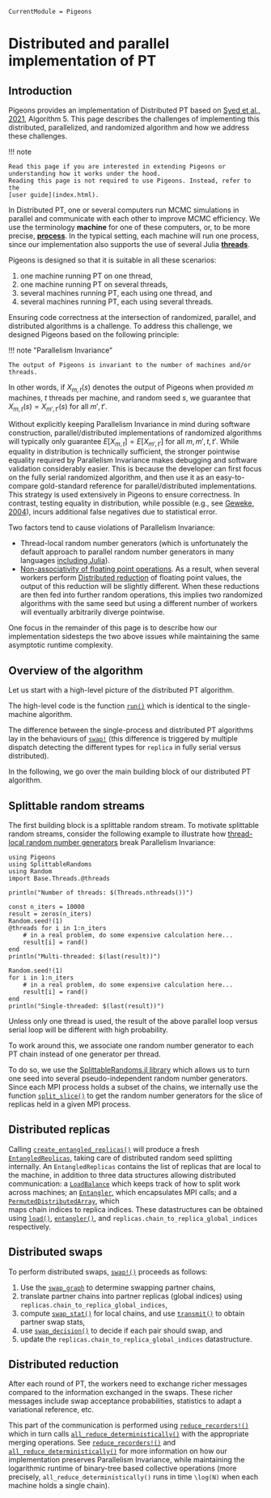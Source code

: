 ```@meta
CurrentModule = Pigeons
```

# Distributed and parallel implementation of PT 

## Introduction

Pigeons provides an implementation of Distributed PT based on [Syed et al., 2021](https://rss.onlinelibrary.wiley.com/doi/10.1111/rssb.12464), 
Algorithm 5. This page describes the challenges of implementing this distributed, 
parallelized, and randomized algorithm and how we address these challenges.

!!! note

    Read this page if you are interested in extending Pigeons or 
    understanding how it works under the hood. 
    Reading this page is not required to use Pigeons. Instead, refer to the 
    [user guide](index.html). 

In Distributed PT, one or several computers run MCMC simulations in parallel and 
communicate with each other to improve MCMC efficiency. 
We use the terminology **machine** for one of these computers, or, to be more precise, 
**[process](https://en.wikipedia.org/wiki/Process_(computing))**.
In the typical setting, each machine will run one process, since our implementation also supports 
the use of several Julia **[threads](https://docs.julialang.org/en/v1/manual/multi-threading/)**.

Pigeons is designed so that it is suitable in all these scenarios:

1. one machine running PT on one thread,
2. one machine running PT on several threads,
3. several machines running PT, each using one thread, and
4. several machines running PT, each using several threads.

Ensuring code correctness at the intersection of randomized, parallel, and distributed algorithms is a challenge. 
To address this challenge, we designed Pigeons based on the following principle:

!!! note "Parallelism Invariance"

    The output of Pigeons is invariant to the number of machines and/or threads.
 

In other words, if $X_{m, t}(s)$ denotes the output of Pigeons when provided $m$ machines, $t$ threads 
per machine, and random seed $s$,
we guarantee that $X_{m, t}(s) = X_{m', t'}(s)$ for all $m', t'$. 

Without explicitly keeping Parallelism Invariance in mind during software construction, 
parallel/distributed implementations of randomized algorithms will 
typically only guarantee $E[X_{m, t}] = E[X_{m', t'}]$ for all $m, m', t, t'$.
While equality in distribution is technically 
sufficient, the stronger pointwise equality required by Parallelism Invariance makes 
debugging and software validation considerably easier. 
This is because the developer can first focus on the fully serial randomized algorithm, 
and then use it as an easy-to-compare gold-standard reference for parallel/distributed 
implementations. 
This strategy is used extensively in Pigeons to ensure correctness. 
In contrast, testing equality in distribution, while possible (e.g., see 
[Geweke, 2004](https://www.jstor.org/stable/27590449#metadata_info_tab_contents)), incurs additional 
false negatives due to statistical error. 

Two factors tend to cause violations of Parallelism Invariance: 

- Thread-local random number generators (which is unfortunately the default approach to parallel
    random number generators in many languages [including Julia](https://docs.julialang.org/en/v1/stdlib/Random/#Random.seed!)).
- [Non-associativity of floating point operations](https://en.wikipedia.org/wiki/Associative_property#:~:text=non%2Dassociative%20magmas.-,Nonassociativity%20of%20floating%20point%20calculation,sized%20values%20are%20joined%20together). As a result, when several workers 
    perform [Distributed reduction](https://en.wikipedia.org/wiki/MapReduce) of 
    floating point values, the output of this reduction will be slightly different. 
    When these reductions are then fed into further random operations, this implies 
    two randomized algorithms with the same seed but using a different number of workers 
    will eventually arbitrarily diverge pointwise. 

One focus in the remainder of this page is to describe how our implementation sidesteps 
the two above issues while maintaining the same asymptotic runtime complexity.


## Overview of the algorithm

Let us start with a high-level picture of the distributed PT algorithm. 

The high-level code is the function [`run()`](@ref) which is identical to the single-machine algorithm. 

The difference between the single-process and distributed PT algorithms 
lay in the behaviours of [`swap!`](@ref) (this difference is triggered by multiple dispatch 
detecting the different types for 
`replica` in fully serial versus distributed). 

In the following, we go over the main building block of 
our distributed PT algorithm. 


## Splittable random streams

The first building block is a splittable random stream. 
To motivate splittable random streams, consider the following example to illustrate 
how [thread-local random number generators](https://docs.julialang.org/en/v1/stdlib/Random/#Random.seed!) break Parallelism Invariance:

```@example break_pi
using Pigeons
using SplittableRandoms
using Random
import Base.Threads.@threads

println("Number of threads: $(Threads.nthreads())")

const n_iters = 10000
result = zeros(n_iters)
Random.seed!(1)
@threads for i in 1:n_iters
    # in a real problem, do some expensive calculation here...
    result[i] = rand()
end
println("Multi-threaded: $(last(result))")

Random.seed!(1)
for i in 1:n_iters
    # in a real problem, do some expensive calculation here...
    result[i] = rand()
end
println("Single-threaded: $(last(result))")
```

Unless only one thread is used, the result of the above parallel loop versus serial loop will be different with 
high probability. 

To work around this, we associate one random number generator to each PT chain instead 
of one generator per thread. 

To do so, we use the 
[SplittableRandoms.jl library](https://github.com/UBC-Stat-ML/SplittableRandoms.jl) which allows 
us to turn one seed into several pseudo-independent random number generators. 
Since each MPI process holds a subset of the chains, we internally use the 
function [`split_slice()`](@ref) to 
get the random number generators for the slice of replicas held in a given MPI process.


## Distributed replicas

Calling [`create_entangled_replicas()`](@ref) will produce a fresh [`EntangledReplicas`](@ref), 
taking care of distributed random seed splitting internally. 
An `EntangledReplicas` contains the list of replicas that are local to the machine, in addition
to three data structures allowing distributed communication: 
a [`LoadBalance`](@ref) which keeps track of 
how to split work across machines; an [`Entangler`](@ref), which encapsulates MPI calls; 
and a [`PermutedDistributedArray`](@ref), which  
maps chain indices to replica indices.
These datastructures can be obtained using [`load()`](@ref), [`entangler()`](@ref), and 
`replicas.chain_to_replica_global_indices` respectively.


## Distributed swaps

To perform distributed swaps, [`swap!()`](@ref) proceeds as follows:

1. Use the [`swap_graph`](@ref) to determine swapping partner chains,
2. translate partner chains into partner replicas (global indices) using
    `replicas.chain_to_replica_global_indices`,
3. compute [`swap_stat()`](@ref) for local chains, and use 
    [`transmit()`](@ref) to obtain partner swap stats,
4. use [`swap_decision()`](@ref) to decide if each pair should swap, and 
5. update the `replicas.chain_to_replica_global_indices` datastructure. 


## Distributed reduction

After each round of PT, the workers need to exchange richer messages
compared to the information exchanged in the swaps. 
These richer messages include swap acceptance probabilities, 
statistics to adapt a variational reference, etc. 

This part of the communication is performed using [`reduce_recorders!()`](@ref) which 
in turn calls [`all_reduce_deterministically()`](@ref) with the appropriate  
merging operations. See [`reduce_recorders!()`](@ref) and 
[`all_reduce_deterministically()`](@ref) for more information on how 
our implementation preserves Parallelism Invariance, while maintaining the logarithmic runtime of binary-tree based 
collective operations (more precisely, `all_reduce_deterministically()` runs in time ``\log(N)`` 
when each machine holds a single chain).

